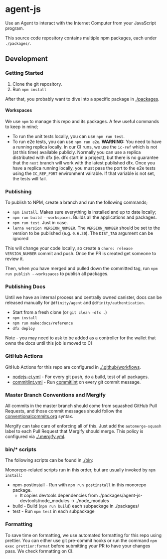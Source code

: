 # agent-js

Use an Agent to interact with the Internet Computer from your JavaScript program.

This source code repository contains multiple npm packages, each under `./packages/`.

## Development

### Getting Started

1. Clone the git repository.
2. Run `npm install`

After that, you probably want to dive into a specific package in [./packages](./packages).

#### Workspaces

We use `npm` to manage this repo and its packages. A few useful
commands to keep in mind;

- To run the unit tests locally, you can use `npm run test`.
- To run e2e tests, you can use `npm run e2e`. **WARNING:** You need to have a running
  replica locally. In our CI runs, we use the `ic-ref` which is not (at this time) available
  publicly. Normally you can use a replica distributed with dfx (ie. dfx start in a project),
  but there is no guarantee that the `next` branch will work with the latest published dfx.
  Once you have a replica running locally, you must pass the port to the e2e tests using the
  `IC_REF_PORT` environment vairable. If that variable is not set, the tests will fail.

### Publishing

To publish to NPM, create a branch and run the following commands;

- `npm install`. Makes sure everything is installed and up to date locally;
- `npm run build --workspaces`. Builds all the applications and packages.
- `npm run test`. Just in case.
- `lerna version VERSION_NUMBER`. The `VERSION_NUMBER` should be set to
  the version to be published (e.g. `0.6.30`). The `DIST_TAG` argument can be ignored

This will change your code locally, so create a `chore: release VERSION_NUMBER` commit and
push. Once the PR is created get someone to review it.

Then, when you have merged and pulled down the committed tag, run `npm run publish --workspaces` to publish all packages.

### Publishing Docs

Until we have an internal process and centrally owned canister, docs can be released manually for `@dfinity/agent` and `@dfinity/authentication`.

- Start from a fresh clone (or `git clean -dfx .`)
- `npm install`
- `npm run make:docs/reference`
- `dfx deploy`

Note - you may need to ask to be added as a controller for the wallet that owns the docs until this job is moved to CI

### GitHub Actions

GitHub Actions for this repo are configured in [./.github/workflows](./.github/workflows).

- [nodejs-ci.yml](./.github/workflows/nodejs-ci.yml) - For every git push, do a build, test of all packages.
- [commitlint.yml](./.github/workflows/commitlint.yml) - Run [commitlint](https://commitlint.js.org/#/) on every git commit message.

### Master Branch Conventions and Mergify

All commits in the master branch should come from squashed GitHub Pull Requests, and those commit messages should follow the [conventionalcommits.org](https://conventionalcommits.org) syntax.

Mergify can take care of enforcing all of this. Just add the `automerge-squash` label to each Pull Request that Mergify should merge. This policy is configured via [./.mergify.yml](./.mergify).

### bin/\* scripts

The following scripts can be found in [./bin](./bin):

Monorepo-related scripts run in this order, but are usually invoked by `npm install`:

- npm-postinstall - Run with `npm run postinstall` in this monorepo package.
  - It copies devtools dependencies from ./packages/agent-js-devtools/node_modules -> ./node_modules
- build - Build (`npm run build`) each subpackage in ./packages/
- test - Run `npm test` in each subpackage

### Formatting

To save time on formatting, we use automated formatting for this repo using prettier. You can either use git pre-commit hooks or run the command `npm exec prettier:format` before submitting your PR to have your changes pass. We check formatting on CI.

